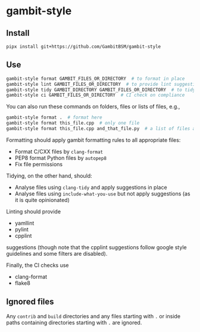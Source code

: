 # gambit-style

## Install

    pipx install git+https://github.com/GambitBSM/gambit-style

## Use
```bash
gambit-style format GAMBIT_FILES_OR_DIRECTORY  # to format in place 
gambit-style lint GAMBIT_FILES_OR_DIRECTORY  # to provide lint suggestions
gambit-style tidy GAMBIT_DIRECTORY GAMBIT_FILES_OR_DIRECTORY  # to tidy code using cmake information
gambit-style ci GAMBIT_FILES_OR_DIRECTORY  # CI check on compliance
```

You can also run these commands on folders, files or lists of files, e.g.,
```bash
gambit-style format .  # format here
gambit-style format this_file.cpp  # only one file
gambit-style format this_file.cpp and_that_file.py  # a list of files and folders
```

Formatting should apply gambit formatting rules to all appropriate files:

- Format C/CXX files by `clang-format`
- PEP8 format Python files by `autopep8`
- Fix file permissions

Tidying, on the other hand, should:

- Analyse files using `clang-tidy` and apply suggestions in place
- Analyse files using `include-what-you-use` but not apply suggestions (as it is quite opinionated)

Linting should provide 

- yamllint
- pylint
- cpplint

suggestions (though note that the cpplint suggestions follow google style guidelines and some filters are disabled).

Finally, the CI checks use

- clang-format
- flake8

## Ignored files

Any `contrib` and `build` directories and any files starting with `.` or inside paths containing directories starting with `.` are ignored.

